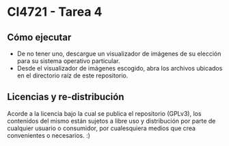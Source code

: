 # CI4721 - Tarea 4

## Cómo ejecutar
- De no tener uno, descargue un visualizador de imágenes de su elección para su sistema operativo particular.
- Desde el visualizador de imágenes escogido, abra los archivos ubicados en el directorio raíz de este repositorio.

## Licencias y re-distribución
Acorde a la licencia bajo la cual se publica el repositorio (GPLv3), los contenidos del mismo están sujetos a libre uso y distribución por parte de cualquier usuario o consumidor, por cualesquiera medios que crea convenientes o necesarios. :)
